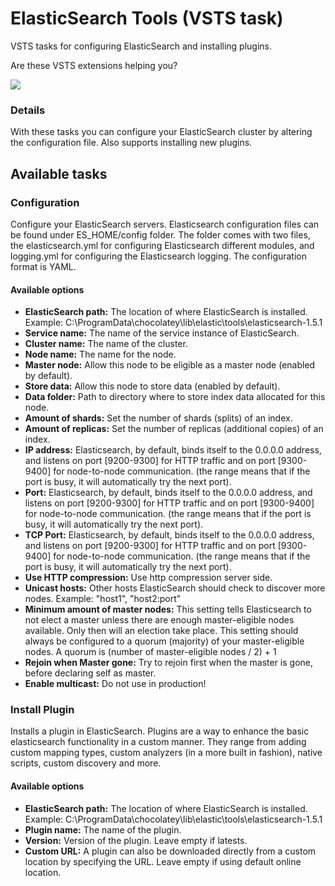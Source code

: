 # ElasticSearch Tools (VSTS task)

VSTS tasks for configuring ElasticSearch and installing plugins.

Are these VSTS extensions helping you? 

[![](https://www.paypalobjects.com/en_US/i/btn/btn_donate_SM.gif)](https://www.paypal.com/cgi-bin/webscr?cmd=_s-xclick&hosted_button_id=BSMTZP9VKP8QN)

### Details
With these tasks you can configure your ElasticSearch cluster by altering the configuration file. Also supports installing new plugins.

## Available tasks
### Configuration
Configure your ElasticSearch servers.
Elasticsearch configuration files can be found under ES_HOME/config folder. The folder comes with two files, the elasticsearch.yml for configuring Elasticsearch different modules, and logging.yml for configuring the Elasticsearch logging.
The configuration format is YAML.

#### Available options
* **ElasticSearch path:** The location of where ElasticSearch is installed. Example: C:\\ProgramData\\chocolatey\\lib\\elastic\\tools\\elasticsearch-1.5.1
* **Service name:** The name of the service instance of ElasticSearch.
* **Cluster name:** The name of the cluster.
* **Node name:** The name for the node.
* **Master node:** Allow this node to be eligible as a master node (enabled by default).
* **Store data:** Allow this node to store data (enabled by default).
* **Data folder:** Path to directory where to store index data allocated for this node.
* **Amount of shards:** Set the number of shards (splits) of an index.
* **Amount of replicas:** Set the number of replicas (additional copies) of an index.
* **IP address:** Elasticsearch, by default, binds itself to the 0.0.0.0 address, and listens on port [9200-9300] for HTTP traffic and on port [9300-9400] for node-to-node communication. (the range means that if the port is busy, it will automatically try the next port).
* **Port:** Elasticsearch, by default, binds itself to the 0.0.0.0 address, and listens on port [9200-9300] for HTTP traffic and on port [9300-9400] for node-to-node communication. (the range means that if the port is busy, it will automatically try the next port).
* **TCP Port:** Elasticsearch, by default, binds itself to the 0.0.0.0 address, and listens on port [9200-9300] for HTTP traffic and on port [9300-9400] for node-to-node communication. (the range means that if the port is busy, it will automatically try the next port).
* **Use HTTP compression:** Use http compression server side.
* **Unicast hosts:** Other hosts ElasticSearch should check to discover more nodes. Example: \"host1\", \"host2:port"
* **Minimum amount of master nodes:** This setting tells Elasticsearch to not elect a master unless there are enough master-eligible nodes available. Only then will an election take place. This setting should always be configured to a quorum (majority) of your master-eligible nodes. A quorum is (number of master-eligible nodes / 2) + 1
* **Rejoin when Master gone:** Try to rejoin first when the master is gone, before declaring self as master.
* **Enable multicast:** Do not use in production!

### Install Plugin
Installs a plugin in ElasticSearch.
Plugins are a way to enhance the basic elasticsearch functionality in a custom manner. They range from adding custom mapping types, custom analyzers (in a more built in fashion), native scripts, custom discovery and more.

#### Available options
* **ElasticSearch path:** The location of where ElasticSearch is installed. Example: C:\\ProgramData\\chocolatey\\lib\\elastic\\tools\\elasticsearch-1.5.1
* **Plugin name:** The name of the plugin.
* **Version:** Version of the plugin. Leave empty if latests.
* **Custom URL:** A plugin can also be downloaded directly from a custom location by specifying the URL. Leave empty if using default online location.
